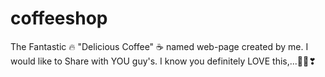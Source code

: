 # coffeeshop
The Fantastic 🔥 "Delicious Coffee" ☕ named web-page created by me.   I would like to Share with YOU guy's. I know you definitely LOVE this,...💯🔥❣
